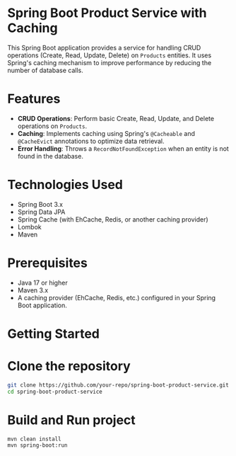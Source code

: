 # Spring Boot Product Service with Caching

This Spring Boot application provides a service for handling CRUD operations (Create, Read, Update, Delete) on `Products` entities. It uses Spring's caching mechanism to improve performance by reducing the number of database calls.

# Features

- **CRUD Operations**: Perform basic Create, Read, Update, and Delete operations on `Products`.
- **Caching**: Implements caching using Spring's `@Cacheable` and `@CacheEvict` annotations to optimize data retrieval.
- **Error Handling**: Throws a `RecordNotFoundException` when an entity is not found in the database.

# Technologies Used

- Spring Boot 3.x
- Spring Data JPA
- Spring Cache (with EhCache, Redis, or another caching provider)
- Lombok
- Maven

# Prerequisites

- Java 17 or higher
- Maven 3.x
- A caching provider (EhCache, Redis, etc.) configured in your Spring Boot application.

# Getting Started

# Clone the repository
```bash
git clone https://github.com/your-repo/spring-boot-product-service.git
cd spring-boot-product-service
```

# Build and Run project
```bash
mvn clean install
mvn spring-boot:run
```
